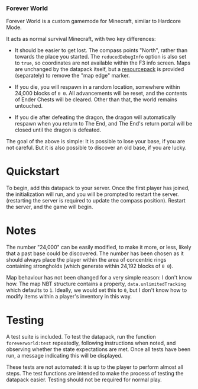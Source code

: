 ### Forever World

Forever World is a custom gamemode for Minecraft, similar to Hardcore Mode.

It acts as normal survival Minecraft, with two key differences:

 - It should be easier to get lost. The compass points "North", rather than
   towards the place you started. The `reducedDebugInfo` option is also set to
   `true`, so coordinates are not available within the F3 info screen. Maps are
   unchanged by the datapack itself, but a
   [resourcepack](http://www.github.com/skztr/foreverworld-resourcepack) is
   provided (separately) to remove the "map edge" marker.

 - If you die, you will respawn in a random location, somewhere within 24,000
   blocks of `0 0`. All advancements will be reset, and the contents of Ender
   Chests will be cleared. Other than that, the world remains untouched.

 - If you die after defeating the dragon, the dragon will automatically respawn
   when you return to The End, and The End's return portal will be closed until
   the dragon is defeated.

The goal of the above is simple: It is possible to lose your base, if you are
not careful. But it is also possible to discover an old base, if you are lucky.

# Quickstart

To begin, add this datapack to your server. Once the first player has joined,
the initialization will run, and you will be prompted to restart the server.
(restarting the server is required to update the compass position). Restart the
server, and the game will begin.

# Notes

The number "24,000" can be easily modified, to make it more, or less, likely
that a past base could be discovered. The number has been chosen as it should
always place the player within the area of concentric rings containing
strongholds (which generate within 24,192 blocks of `0 0`).

Map behaviour has not been changed for a very simple reason: I don't know how.
The map NBT structure contains a property, `data.unlimitedTracking` which
defaults to `1`. Ideally, we would set this to `0`, but I don't know how to
modify items within a player's inventory in this way.

# Testing

A test suite is included. To test the datapack, run the function
`foreverworld:test` repeatedly, following instructions when noted, and observing
whether the state expectations are met. Once all tests have been run, a message
indicating this will be displayed.

These tests are not automated: it is up to the player to perform almost all
steps. The test functions are intended to make the process of testing the
datapack easier. Testing should not be required for normal play.

